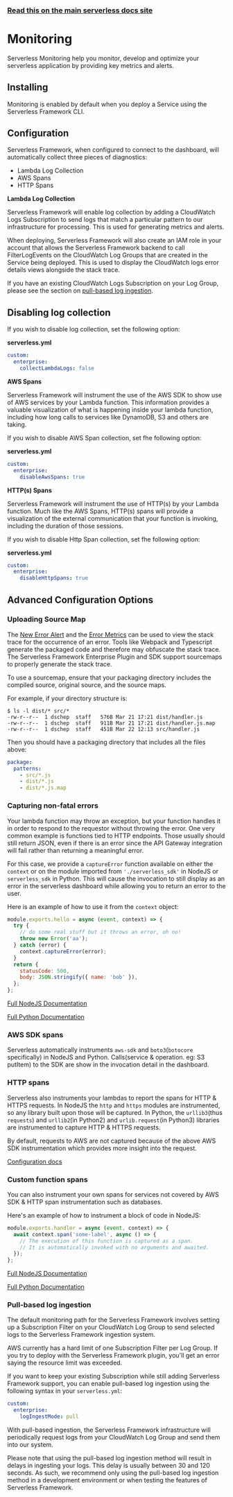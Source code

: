 <!--
title: Serverless Dashboard - Monitoring
menuText: Monitoring
menuOrder: 4
layout: Doc
-->

<!-- DOCS-SITE-LINK:START automatically generated  -->

### [Read this on the main serverless docs site](https://www.serverless.com/framework/docs/guides/monitoring/)

<!-- DOCS-SITE-LINK:END -->

# Monitoring

Serverless Monitoring help you monitor, develop and optimize your serverless application by providing key metrics and alerts.

## Installing

Monitoring is enabled by default when you deploy a Service using the Serverless Framework CLI.

## Configuration

Serverless Framework, when configured to connect to the dashboard, will automatically collect three pieces of diagnostics:

- Lambda Log Collection
- AWS Spans
- HTTP Spans

**Lambda Log Collection**

Serverless Framework will enable log collection by adding a CloudWatch Logs Subscription to send logs that match a particular pattern to our infrastructure for processing. This is used for generating metrics and alerts.

When deploying, Serverless Framework will also create an IAM role in your account that allows the Serverless Framework backend to call FilterLogEvents on the CloudWatch Log Groups that are created in the Service being deployed. This is used to display the CloudWatch logs error details views alongside the stack trace.

If you have an existing CloudWatch Logs Subscription on your Log Group, please see the section on [pull-based log ingestion](#pull-based-log-ingestion).

## Disabling log collection

If you wish to disable log collection, set the following option:

**serverless.yml**

```yaml
custom:
  enterprise:
    collectLambdaLogs: false
```

**AWS Spans**

Serverless Framework will instrument the use of the AWS SDK to show use of AWS services by your Lambda function. This information provides
a valuable visualization of what is happening inside your lambda function, including how long calls to services like DynamoDB, S3 and others are taking.

If you wish to disable AWS Span collection, set fhe following option:

**serverless.yml**

```yaml
custom:
  enterprise:
    disableAwsSpans: true
```

**HTTP(s) Spans**

Serverless Framework will instrument the use of HTTP(s) by your Lambda function. Much like the AWS Spans, HTTP(s) spans will provide a
visualization of the external communication that your function is invoking, including the duration of those sessions.

If you wish to disable Http Span collection, set fhe following option:

**serverless.yml**

```yaml
custom:
  enterprise:
    disableHttpSpans: true
```

## Advanced Configuration Options

### Uploading Source Map

The [New Error Alert](#new-error) and the [Error Metrics](#errors) can be used to view the stack trace for the occurrence of an error. Tools like Webpack and Typescript generate the packaged code and therefore may obfuscate the stack trace. The Serverless Framework Enterprise Plugin and SDK support sourcemaps to properly generate the stack trace.

To use a sourcemap, ensure that your packaging directory includes the compiled source, original source, and the source maps.

For example, if your directory structure is:

```
$ ls -l dist/* src/*
-rw-r--r--  1 dschep  staff   576B Mar 21 17:21 dist/handler.js
-rw-r--r--  1 dschep  staff   911B Mar 21 17:21 dist/handler.js.map
-rw-r--r--  1 dschep  staff   451B Mar 22 12:13 src/handler.js
```

Then you should have a packaging directory that includes all the files above:

```yaml
package:
  patterns:
    - src/*.js
    - dist/*.js
    - dist/*.js.map
```

### Capturing non-fatal errors

Your lambda function may throw an exception, but your function handles it in order to respond to the requestor without throwing the error. One very common example is functions tied to HTTP endpoints. Those usually should still return JSON, even if there is an error since the API Gateway integration will fail rather than returning a meaningful error.

For this case, we provide a `captureError` function available on either the `context` or on the module imported from `'./serverless_sdk'` in NodeJS or `serverless_sdk` in Python. This will cause the invocation to still display as an
error in the serverless dashboard while allowing you to return an error to the user.

Here is an example of how to use it from the `context` object:

```javascript
module.exports.hello = async (event, context) => {
  try {
    // do some real stuff but it throws an error, oh no!
    throw new Error('aa');
  } catch (error) {
    context.captureError(error);
  }
  return {
    statusCode: 500,
    body: JSON.stringify({ name: 'bob' }),
  };
};
```

[Full NodeJS Documentation](../sdk/nodejs.md#captureerror)

[Full Python Documentation](../sdk/python.md#capture_exception)

### AWS SDK spans

Serverless automatically instruments `aws-sdk` and `boto3`(`botocore` specifically) in NodeJS and
Python. Calls(service & operation. eg: S3 putItem) to the SDK are show in the invocation detail
in the dashboard.

### HTTP spans

Serverless also instruments your lambdas to report the spans for HTTP & HTTPS requests. In NodeJS
the `http` and `https` modules are instrumented, so any library built upon those will be captured.
In Python, the `urllib3`(thus `requests`) and `urllib2`(in Python2) and `urlib.request`(in Python3)
libraries are instrumented to capture HTTP & HTTPS requests.

By default, requests to AWS are not captured because of the above AWS SDK instrumentation which
provides more insight into the request.

[Configuration docs](../sdk/#advanced-span-configuration)

### Custom function spans

You can also instrument your own spans for services not covered by AWS SDK & HTTP span
instrumentation such as databases.

Here's an example of how to instrument a block of code in NodeJS:

```javascript
module.exports.handler = async (event, context) => {
  await context.span('some-label', async () => {
    // The execution of this function is captured as a span.
    // It is automatically invoked with no arguments and awaited.
  });
};
```

[Full NodeJS Documentation](../sdk/nodejs.md#span)

[Full Python Documentation](../sdk/python.md#span)

### Pull-based log ingestion

The default monitoring path for the Serverless Framework involves setting up a Subscription Filter on your CloudWatch Log Group to send selected logs to the Serverless Framework ingestion system.

AWS currently has a hard limit of one Subscription Filter per Log Group. If you try to deploy with the Serverless Framework plugin, you'll get an error saying the resource limit was exceeded.

If you want to keep your existing Subscription while still adding Serverless Framework support, you can enable pull-based log ingestion using the following syntax in your `serverless.yml`:

```yaml
custom:
  enterprise:
    logIngestMode: pull
```

With pull-based ingestion, the Serverless Framework infrastructure will periodically request logs from your CloudWatch Log Group and send them into our system.

Please note that using the pull-based log ingestion method will result in delays in ingesting your logs. This delay is usually between 30 and 120 seconds. As such, we recommend only using the pull-based log ingestion method in a development environment or when testing the features of Serverless Framework.
